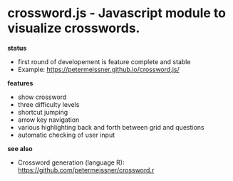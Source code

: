 # crossword.js - Javascript module to visualize crosswords. 

**status**
- first round of developement is feature complete and stable
- Example: https://petermeissner.github.io/crossword.js/

**features**
- show crossword
- three difficulty levels
- shortcut jumping
- arrow key navigation
- various highlighting back and forth between grid and questions
- automatic checking of user input


**see also**
- Crossword generation (language R): https://github.com/petermeissner/crossword.r








